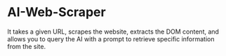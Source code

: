 # AI-Web-Scraper
It takes a given URL, scrapes the website, extracts the DOM content, and allows you to query the AI with a prompt to retrieve specific information from the site.
